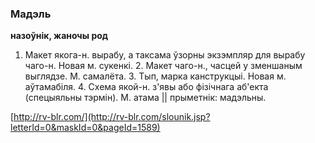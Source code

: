 ### Мадэль
**назоўнік, жаночы род**

1. Макет якога-н. вырабу, а таксама ўзорны экзэмпляр для вырабу чаго-н. Новая м. сукенкі. 2. Макет чаго-н., часцей у зменшаным выглядзе. М. самалёта. 3. Тып, марка канструкцыі. Новая м. аўтамабіля. 4. Схема якой-н. з'явы або фізічнага аб'екта (спецыяльны тэрмін). М. атама || прыметнік: мадэльны.

<a rel="author">[http://rv-blr.com/](http://rv-blr.com/slounik.jsp?letterId=0&maskId=0&pageId=1589)</a>
